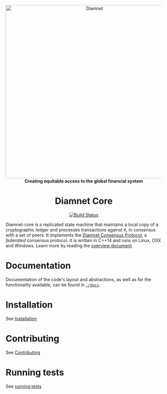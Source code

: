 <div align="center">
<a href="https://diamnet.org"><img alt="Diamnet" src="https://github.com/diamnet/.github/raw/master/diamnet-logo.png" width="558" /></a>
<br/>
<strong>Creating equitable access to the global financial system</strong>
<h1>Diamnet Core</h1>
</div>
<p align="center">
<a href="https://github.com/diamnet/diamnet-core/actions"><img alt="Build Status" src="https://github.com/diamnet/diamnet-core/workflows/.github/workflows/build.yml/badge.svg?branch=auto" /></a>
</p>

Diamnet-core is a replicated state machine that maintains a local copy of a cryptographic ledger and processes transactions against it, in consensus with a set of peers.
It implements the [Diamnet Consensus Protocol](https://github.com/diamnet/diamnet-core/blob/master/src/scp/readme.md), a _federated_ consensus protocol.
It is written in C++14 and runs on Linux, OSX and Windows.
Learn more by reading the [overview document](https://github.com/diamnet/diamnet-core/blob/master/docs/readme.md).

# Documentation

Documentation of the code's layout and abstractions, as well as for the
functionality available, can be found in
[`./docs`](https://github.com/diamnet/diamnet-core/tree/master/docs).

# Installation

See [Installation](./INSTALL.md)

# Contributing

See [Contributing](./CONTRIBUTING.md)

# Running tests

See [running tests](./CONTRIBUTING.md#running-tests)
